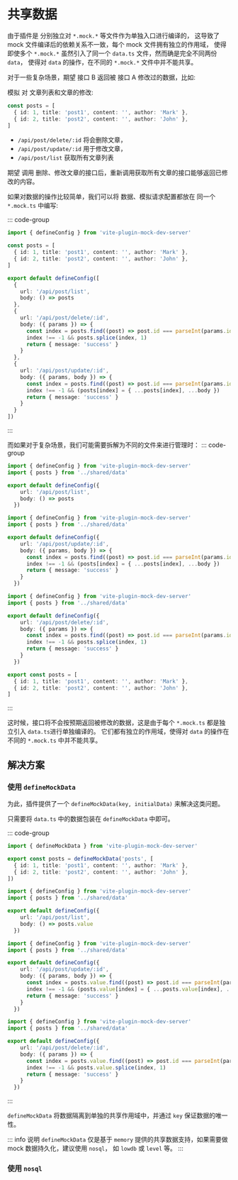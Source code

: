 # 共享数据

由于插件是 分别独立对 `*.mock.*` 等文件作为单独入口进行编译的，
这导致了 mock 文件编译后的依赖关系不一致，每个 mock 文件拥有独立的作用域，
使得即使多个 `*.mock.*` 虽然引入了同一个 `data.ts` 文件，然而确是完全不同两份 `data`，
使得对 `data` 的操作，在不同的 `*.mock.*` 文件中并不能共享。

对于一些复杂场景，期望 接口 B 返回被 接口 A 修改过的数据，比如:

模拟 对 文章列表和文章的修改:
```ts
const posts = [
  { id: 1, title: 'post1', content: '', author: 'Mark' },
  { id: 2, title: 'post2', content: '', author: 'John' },
]
```
- `/api/post/delete/:id` 将会删除文章，
- `/api/post/update/:id` 用于修改文章，
- `/api/post/list` 获取所有文章列表

期望 调用 删除、修改文章的接口后，重新调用获取所有文章的接口能够返回已修改的内容。

如果对数据的操作比较简单，我们可以将 数据、模拟请求配置都放在 同一个 `*.mock.ts` 中编写:

::: code-group
```ts [*.mock.ts]
import { defineConfig } from 'vite-plugin-mock-dev-server'

const posts = [
  { id: 1, title: 'post1', content: '', author: 'Mark' },
  { id: 2, title: 'post2', content: '', author: 'John' },
]

export default defineConfig([
  {
    url: '/api/post/list',
    body: () => posts
  },
  {
    url: '/api/post/delete/:id',
    body: ({ params }) => {
      const index = posts.find((post) => post.id === parseInt(params.id))
      index !== -1 && posts.splice(index, 1)
      return { message: 'success' }
    }
  },
  {
    url: '/api/post/update/:id',
    body: ({ params, body }) => {
      const index = posts.find((post) => post.id === parseInt(params.id))
      index !== -1 && (posts[index] = { ...posts[index], ...body })
      return { message: 'success' }
    }
  }
])
```
:::

而如果对于复杂场景，我们可能需要拆解为不同的文件来进行管理时：
::: code-group
```ts [posts/list.mock.ts]
import { defineConfig } from 'vite-plugin-mock-dev-server'
import { posts } from '../shared/data'

export default defineConfig({
    url: '/api/post/list',
    body: () => posts
  })
```
```ts [posts/update.mock.ts]
import { defineConfig } from 'vite-plugin-mock-dev-server'
import { posts } from '../shared/data'

export default defineConfig({
    url: '/api/post/update/:id',
    body: ({ params, body }) => {
      const index = posts.find((post) => post.id === parseInt(params.id))
      index !== -1 && (posts[index] = { ...posts[index], ...body })
      return { message: 'success' }
    }
  })
```
```ts [posts/delete.mock.ts]
import { defineConfig } from 'vite-plugin-mock-dev-server'
import { posts } from '../shared/data'

export default defineConfig({
    url: '/api/post/delete/:id',
    body: ({ params }) => {
      const index = posts.find((post) => post.id === parseInt(params.id))
      index !== -1 && posts.splice(index, 1)
      return { message: 'success' }
    }
  })
```
```ts [shared/data.ts]
export const posts = [
  { id: 1, title: 'post1', content: '', author: 'Mark' },
  { id: 2, title: 'post2', content: '', author: 'John' },
]
```
:::

这时候，接口将不会按预期返回被修改的数据，这是由于每个 `*.mock.ts` 都是独立引入 `data.ts`进行单独编译的。
它们都有独立的作用域，使得对 `data` 的操作在不同的 `*.mock.ts` 中并不能共享。

## 解决方案

### 使用 `defineMockData`

为此，插件提供了一个 `defineMockData(key, initialData)` 来解决这类问题。

只需要将 `data.ts` 中的数据包装在 `defineMockData` 中即可。

::: code-group
```ts [shared/data.ts] {1,3}
import { defineMockData } from 'vite-plugin-mock-dev-server'

export const posts = defineMockData('posts', [
  { id: 1, title: 'post1', content: '', author: 'Mark' },
  { id: 2, title: 'post2', content: '', author: 'John' },
])
```
```ts [posts/list.mock.ts] {6}
import { defineConfig } from 'vite-plugin-mock-dev-server'
import { posts } from '../shared/data'

export default defineConfig({
    url: '/api/post/list',
    body: () => posts.value
  })
```
```ts [posts/update.mock.ts] {7,8}
import { defineConfig } from 'vite-plugin-mock-dev-server'
import { posts } from '../shared/data'

export default defineConfig({
    url: '/api/post/update/:id',
    body: ({ params, body }) => {
      const index = posts.value.find((post) => post.id === parseInt(params.id))
      index !== -1 && (posts.value[index] = { ...posts.value[index], ...body })
      return { message: 'success' }
    }
  })
```
```ts [posts/delete.mock.ts] {7,8}
import { defineConfig } from 'vite-plugin-mock-dev-server'
import { posts } from '../shared/data'

export default defineConfig({
    url: '/api/post/delete/:id',
    body: ({ params }) => {
      const index = posts.value.find((post) => post.id === parseInt(params.id))
      index !== -1 && posts.value.splice(index, 1)
      return { message: 'success' }
    }
  })
```
:::

`defineMockData` 将数据隔离到单独的共享作用域中，并通过 `key` 保证数据的唯一性。

::: info 说明
`defineMockData` 仅是基于 `memory` 提供的共享数据支持，如果需要做 mock 数据持久化，建议使用 `nosql`， 如 `lowdb` 或 `level` 等。
:::

### 使用 `nosql`
